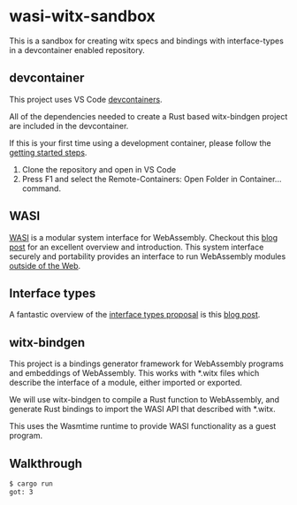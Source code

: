 # wasi-witx-sandbox

This is a sandbox for creating witx specs and bindings with interface-types in a devcontainer enabled repository.

## devcontainer

This project uses VS Code [devcontainers](https://code.visualstudio.com/docs/remote/containers).

All of the dependencies needed to create a Rust based witx-bindgen project are included in the devcontainer.

If this is your first time using a development container, please follow the [getting started steps](https://aka.ms/vscode-remote/containers/getting-started).

1. Clone the repository and open in VS Code
1. Press F1 and select the Remote-Containers: Open Folder in Container... command.

## WASI

[WASI](https://wasi.dev/) is a modular system interface for WebAssembly. Checkout this [blog post](https://hacks.mozilla.org/2019/03/standardizing-wasi-a-webassembly-system-interface/) for an excellent overview and introduction. This system interface securely
and portability provides an interface to run WebAssembly modules [outside of the Web](https://webassembly.org/docs/non-web/).

## Interface types

A fantastic overview of the [interface types proposal](https://github.com/WebAssembly/interface-types/blob/master/proposals/interface-types/Explainer.md) is this [blog post](https://hacks.mozilla.org/2019/08/webassembly-interface-types/).

## witx-bindgen

This project is a bindings generator framework for WebAssembly programs and embeddings of WebAssembly.
This works with *.witx files which describe the interface of a module, either imported or exported.

We will use witx-bindgen to compile a Rust function to WebAssembly, and generate Rust bindings
to import the WASI API that described with *.witx.

This uses the Wasmtime runtime to provide WASI functionality as a guest program.

## Walkthrough

```bash
$ cargo run
got: 3
```
